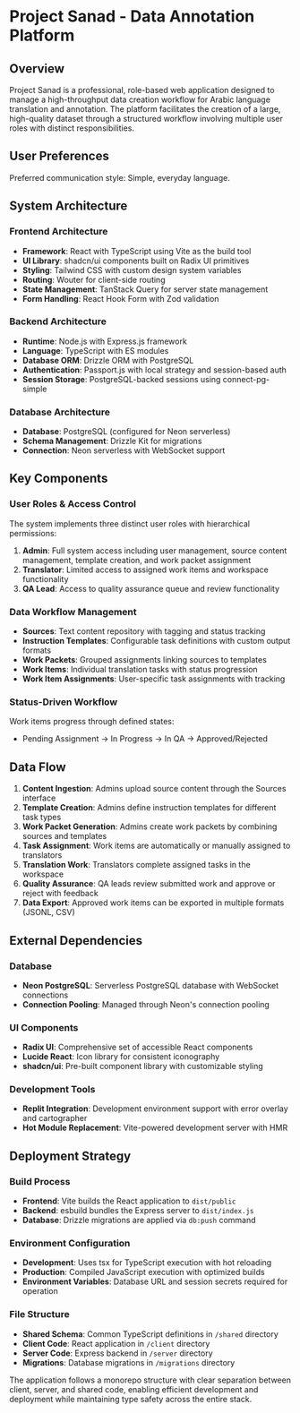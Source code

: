 # Project Sanad - Data Annotation Platform

## Overview

Project Sanad is a professional, role-based web application designed to manage a high-throughput data creation workflow for Arabic language translation and annotation. The platform facilitates the creation of a large, high-quality dataset through a structured workflow involving multiple user roles with distinct responsibilities.

## User Preferences

Preferred communication style: Simple, everyday language.

## System Architecture

### Frontend Architecture
- **Framework**: React with TypeScript using Vite as the build tool
- **UI Library**: shadcn/ui components built on Radix UI primitives
- **Styling**: Tailwind CSS with custom design system variables
- **Routing**: Wouter for client-side routing
- **State Management**: TanStack Query for server state management
- **Form Handling**: React Hook Form with Zod validation

### Backend Architecture
- **Runtime**: Node.js with Express.js framework
- **Language**: TypeScript with ES modules
- **Database ORM**: Drizzle ORM with PostgreSQL
- **Authentication**: Passport.js with local strategy and session-based auth
- **Session Storage**: PostgreSQL-backed sessions using connect-pg-simple

### Database Architecture
- **Database**: PostgreSQL (configured for Neon serverless)
- **Schema Management**: Drizzle Kit for migrations
- **Connection**: Neon serverless with WebSocket support

## Key Components

### User Roles & Access Control
The system implements three distinct user roles with hierarchical permissions:

1. **Admin**: Full system access including user management, source content management, template creation, and work packet assignment
2. **Translator**: Limited access to assigned work items and workspace functionality
3. **QA Lead**: Access to quality assurance queue and review functionality

### Data Workflow Management
- **Sources**: Text content repository with tagging and status tracking
- **Instruction Templates**: Configurable task definitions with custom output formats
- **Work Packets**: Grouped assignments linking sources to templates
- **Work Items**: Individual translation tasks with status progression
- **Work Item Assignments**: User-specific task assignments with tracking

### Status-Driven Workflow
Work items progress through defined states:
- Pending Assignment → In Progress → In QA → Approved/Rejected

## Data Flow

1. **Content Ingestion**: Admins upload source content through the Sources interface
2. **Template Creation**: Admins define instruction templates for different task types
3. **Work Packet Generation**: Admins create work packets by combining sources and templates
4. **Task Assignment**: Work items are automatically or manually assigned to translators
5. **Translation Work**: Translators complete assigned tasks in the workspace
6. **Quality Assurance**: QA leads review submitted work and approve or reject with feedback
7. **Data Export**: Approved work items can be exported in multiple formats (JSONL, CSV)

## External Dependencies

### Database
- **Neon PostgreSQL**: Serverless PostgreSQL database with WebSocket connections
- **Connection Pooling**: Managed through Neon's connection pooling

### UI Components
- **Radix UI**: Comprehensive set of accessible React components
- **Lucide React**: Icon library for consistent iconography
- **shadcn/ui**: Pre-built component library with customizable styling

### Development Tools
- **Replit Integration**: Development environment support with error overlay and cartographer
- **Hot Module Replacement**: Vite-powered development server with HMR

## Deployment Strategy

### Build Process
- **Frontend**: Vite builds the React application to `dist/public`
- **Backend**: esbuild bundles the Express server to `dist/index.js`
- **Database**: Drizzle migrations are applied via `db:push` command

### Environment Configuration
- **Development**: Uses tsx for TypeScript execution with hot reloading
- **Production**: Compiled JavaScript execution with optimized builds
- **Environment Variables**: Database URL and session secrets required for operation

### File Structure
- **Shared Schema**: Common TypeScript definitions in `/shared` directory
- **Client Code**: React application in `/client` directory
- **Server Code**: Express backend in `/server` directory
- **Migrations**: Database migrations in `/migrations` directory

The application follows a monorepo structure with clear separation between client, server, and shared code, enabling efficient development and deployment while maintaining type safety across the entire stack.